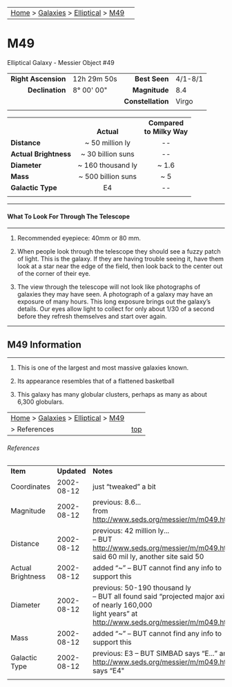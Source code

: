 |    |    |
|:---|---:|
|[Home](/notes/#object-notes) > [Galaxies](/notes/#galaxies) > [Elliptical](../!elliptical-galaxy-info) > [M49](#m49)|  |

# M49
Elliptical Galaxy - Messier Object #49

|   |   |   |   |
|--:|:--|--:|:--|
|**Right Ascension**|12h 29m 50s|**Best Seen**|4/1-8/1|
|**Declination**|8&deg; 00' 00"	|**Magnitude**|8.4|
|   |   |**Constellation**|Virgo|
|   |   |   |   |


|  |  |  |
|---|:--:|:--:|
|  |<br/>**Actual**|**Compared<br/>to Milky Way**|
|**Distance**|~ 50 million ly|--|
|**Actual Brightness**|~ 30 billion suns|--|
|**Diameter**|~ 160 thousand ly|~ 1.6|
|**Mass**|~ 500 billion suns|~ 5|
|**Galactic Type**|E4|--|
|  |  |  |

---
#### What To Look For Through The Telescope
---

1.	Recommended eyepiece: 40mm or 80 mm.

2.	When people look through the telescope they should see a fuzzy patch of light.  This is the galaxy.  If they are having trouble seeing it, have them look at a star near the edge of the field, then look back to the center out of the corner of their eye.
   
3.	The view through the telescope will not look like photographs of galaxies they may have seen.  A photograph of a galaxy may have an exposure of many hours.  This long exposure brings out the galaxy’s details.  Our eyes allow light to collect for only about 1/30 of a second before they refresh themselves and start over again.

---
## M49 Information
---

1.	This is one of the largest and most massive galaxies known.
   
2.	Its appearance resembles that of a flattened basketball

3.	This galaxy has many globular clusters, perhaps as many as about 6,300 globulars.


|    |    |
|:---|---:|
|[Home](/notes/#object-notes) > [Galaxies](/notes/#galaxies) > [Elliptical](../!elliptical-galaxy-info) > [M49](#m49)
 > References|[top](#m49)|

###### References
|   |   |   |
|---|---|---|
|**Item**|**Updated**|**Notes**|
|Coordinates	|2002-08-12	|just “tweaked” a bit|
|Magnitude	|2002-08-12	|previous: 8.6... <br/>from <http://www.seds.org/messier/m/m049.html>|
|Distance	|2002-08-12	|previous: 42 million ly...<br/>– BUT <http://www.seds.org/messier/m/m049.html> <br/>said 60 mil ly, another site said 50|
|Actual Brightness	|2002-08-12	|added “~”   – BUT cannot find any info to support this|
|Diameter	|2002-08-12	|previous: 50-190 thousand ly<br/>– BUT all found said “projected major axis of nearly 160,000 <br/>light years” at <http://www.seds.org/messier/m/m049.html>|
|Mass	|2002-08-12	|added “~” – BUT cannot find any info to support this|
|Galactic Type	|2002-08-12	|previous: E3 – BUT SIMBAD says “E...” and <br/><http://www.seds.org/messier/m/m049.html> says “E4"|
|   |   |   | 
